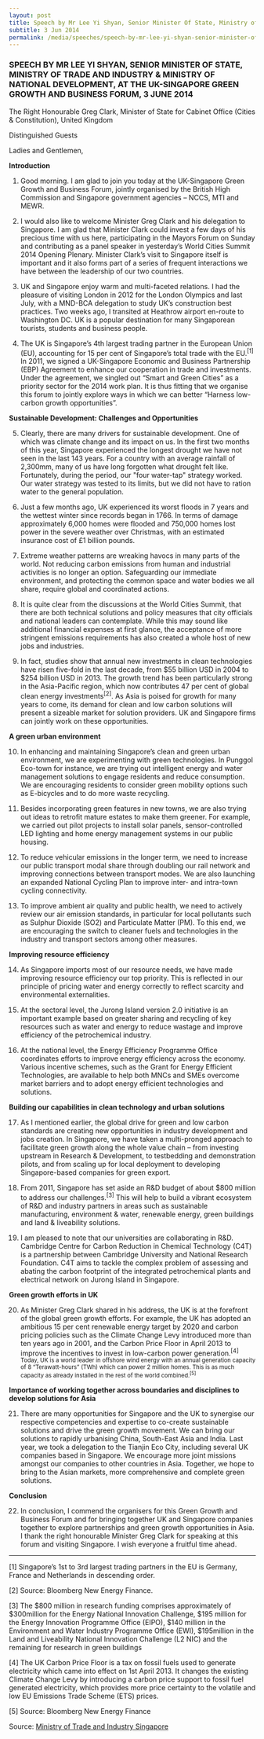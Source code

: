 ```yaml
---
layout: post
title: Speech by Mr Lee Yi Shyan, Senior Minister Of State, Ministry of Trade And Industry & Ministry Of National Development, at the UK-Singapore Green Growth And Business Forum, 3 June 2014
subtitle: 3 Jun 2014
permalink: /media/speeches/speech-by-mr-lee-yi-shyan-senior-minister-of-state-ministry-of-trade-and-industry-ministry-of-national-development-at-the-uk-singapore-green-growth-and-business-forum-3-june-2014
---
```


### SPEECH BY MR LEE YI SHYAN, SENIOR MINISTER OF STATE, MINISTRY OF TRADE AND INDUSTRY & MINISTRY OF NATIONAL DEVELOPMENT, AT THE UK-SINGAPORE GREEN GROWTH AND BUSINESS FORUM, 3 JUNE 2014

The Right Honourable Greg Clark, Minister of State for Cabinet Office (Cities & Constitution), United Kingdom

Distinguished Guests

Ladies and Gentlemen,

**Introduction**

1. Good morning. I am glad to join you today at the UK-Singapore Green Growth and Business Forum, jointly organised by the British High Commission and Singapore government agencies – NCCS, MTI and MEWR.

2. I would also like to welcome Minister Greg Clark and his delegation to Singapore. I am glad that Minister Clark could invest a few days of his precious time with us here, participating in the Mayors Forum on Sunday and contributing as a panel speaker in yesterday’s World Cities Summit 2014 Opening Plenary. Minister Clark’s visit to Singapore itself is important and it also forms part of a series of frequent interactions we have between the leadership of our two countries.

3. UK and Singapore enjoy warm and multi-faceted relations. I had the pleasure of visiting London in 2012 for the London Olympics and last July, with a MND-BCA delegation to study UK’s construction best practices. Two weeks ago, I transited at Heathrow airport en-route to Washington DC. UK is a popular destination for many Singaporean tourists, students and business people.

4. The UK is Singapore’s 4th largest trading partner in the European Union (EU), accounting for 15 per cent of Singapore’s total trade with the EU.<sup>[1]</sup> In 2011, we signed a UK-Singapore Economic and Business Partnership (EBP) Agreement to enhance our cooperation in trade and investments. Under the agreement, we singled out “Smart and Green Cities” as a priority sector for the 2014 work plan. It is thus fitting that we organise this forum to jointly explore ways in which we can better “Harness low-carbon growth opportunities”.

**Sustainable Development: Challenges and Opportunities**

5. Clearly, there are many drivers for sustainable development. One of which was climate change and its impact on us. In the first two months of this year, Singapore experienced the longest drought we have not seen in the last 143 years. For a country with an average rainfall of 2,300mm, many of us have long forgotten what drought felt like. Fortunately, during the period, our "four water-tap" strategy worked. Our water strategy was tested to its limits, but we did not have to ration water to the general population.

6. Just a few months ago, UK experienced its worst floods in 7 years and the wettest winter since records began in 1766. In terms of damage approximately 6,000 homes were flooded and 750,000 homes lost power in the severe weather over Christmas, with an estimated insurance cost of £1 billion pounds.

7. Extreme weather patterns are wreaking havocs in many parts of the world. Not reducing carbon emissions from human and industrial activities is no longer an option. Safeguarding our immediate environment, and protecting the common space and water bodies we all share, require global and coordinated actions.

8. It is quite clear from the discussions at the World Cities Summit, that there are both technical solutions and policy measures that city officials and national leaders can contemplate. While this may sound like additional financial expenses at first glance, the acceptance of more stringent emissions requirements has also created a whole host of new jobs and industries.

9. In fact, studies show that annual new investments in clean technologies have risen five-fold in the last decade, from $55 billion USD in 2004 to $254 billion USD in 2013. The growth trend has been particularly strong in the Asia-Pacific region, which now contributes 47 per cent of global clean energy investments<sup>[2]</sup>. As Asia is poised for growth for many years to come, its demand for clean and low carbon solutions will present a sizeable market for solution providers. UK and Singapore firms can jointly work on these opportunities.

**A green urban environment**

10. In enhancing and maintaining Singapore’s clean and green urban environment, we are experimenting with green technologies. In Punggol Eco-town for instance, we are trying out intelligent energy and water management solutions to engage residents and reduce consumption. We are encouraging residents to consider green mobility options such as E-bicycles and to do more waste recycling.

11. Besides incorporating green features in new towns, we are also trying out ideas to retrofit mature estates to make them greener. For example, we carried out pilot projects to install solar panels, sensor-controlled LED lighting and home energy management systems in our public housing.

12. To reduce vehicular emissions in the longer term, we need to increase our public transport modal share through doubling our rail network and improving connections between transport modes. We are also launching an expanded National Cycling Plan to improve inter- and intra-town cycling connectivity.

13. To improve ambient air quality and public health, we need to actively review our air emission standards, in particular for local pollutants such as Sulphur Dioxide (SO2) and Particulate Matter (PM). To this end, we are encouraging the switch to cleaner fuels and technologies in the industry and transport sectors among other measures.

**Improving resource efficiency**

14. As Singapore imports most of our resource needs, we have made improving resource efficiency our top priority. This is reflected in our principle of pricing water and energy correctly to reflect scarcity and environmental externalities.

15. At the sectoral level, the Jurong Island version 2.0 initiative is an important example based on greater sharing and recycling of key resources such as water and energy to reduce wastage and improve efficiency of the petrochemical industry.

16. At the national level, the Energy Efficiency Programme Office coordinates efforts to improve energy efficiency across the economy. Various incentive schemes, such as the Grant for Energy Efficient Technologies, are available to help both MNCs and SMEs overcome market barriers and to adopt energy efficient technologies and solutions.

**Building our capabilities in clean technology and urban solutions**

17. As I mentioned earlier, the global drive for green and low carbon standards are creating new opportunities in industry development and jobs creation. In Singapore, we have taken a multi-pronged approach to facilitate green growth along the whole value chain – from investing upstream in Research & Development, to testbedding and demonstration pilots, and from scaling up for local deployment to developing Singapore-based companies for green export.

18. From 2011, Singapore has set aside an R&D budget of about $800 million to address our challenges.<sup>[3]</sup> This will help to build a vibrant ecosystem of R&D and industry partners in areas such as sustainable manufacturing, environment & water, renewable energy, green buildings and land & liveability solutions.

19. I am pleased to note that our universities are collaborating in R&D. Cambridge Centre for Carbon Reduction in Chemical Technology (C4T) is a partnership between Cambridge University and National Research Foundation. C4T aims to tackle the complex problem of assessing and abating the carbon footprint of the integrated petrochemical plants and electrical network on Jurong Island in Singapore.

**Green growth efforts in UK**

20. As Minister Greg Clark shared in his address, the UK is at the forefront of the global green growth efforts. For example, the UK has adopted an ambitious 15 per cent renewable energy target by 2020 and carbon pricing policies such as the Climate Change Levy introduced more than ten years ago in 2001, and the Carbon Price Floor in April 2013 to improve the incentives to invest in low-carbon power generation.<sup>[4] Today, UK is a world leader in offshore wind energy with an annual generation capacity of 8 “Terawatt-hours” (TWh) which can power 2 million homes. This is as much capacity as already installed in the rest of the world combined.<sup>[5]</sup>

**Importance of working together across boundaries and disciplines to develop solutions for Asia**

21. There are many opportunities for Singapore and the UK to synergise our respective competencies and expertise to co-create sustainable solutions and drive the green growth movement. We can bring our solutions to rapidly urbanising China, South-East Asia and India. Last year, we took a delegation to the Tianjin Eco City, including several UK companies based in Singapore. We encourage more joint missions amongst our companies to other countries in Asia. Together, we hope to bring to the Asian markets, more comprehensive and complete green solutions.

**Conclusion**

22. In conclusion, I commend the organisers for this Green Growth and Business Forum and for bringing together UK and Singapore companies together to explore partnerships and green growth opportunities in Asia. I thank the right honourable Minister Greg Clark for speaking at this forum and visiting Singapore. I wish everyone a fruitful time ahead.

--------------------------------------------------------------------------------


[1] Singapore’s 1st to 3rd largest trading partners in the EU is Germany, France and Netherlands in descending order.

[2] Source: Bloomberg New Energy Finance.

[3] The $800 million in research funding comprises approximately of $300million for the Energy National Innovation Challenge, $195 million for the Energy Innovation Programme Office (EIPO), $140 million in the Environment and Water Industry Programme Office (EWI), $195million in the Land and Liveability National Innovation Challenge (L2 NIC) and the remaining for research in green buildings

[4] The UK Carbon Price Floor is a tax on fossil fuels used to generate electricity which came into effect on 1st April 2013. It changes the existing Climate Change Levy by introducing a carbon price support to fossil fuel generated electricity, which provides more price certainty to the volatile and low EU Emissions Trade Scheme (ETS) prices.

[5] Source: Bloomberg New Energy Finance

Source: [<a href="https://www.mti.gov.sg/" target="_blank">Ministry of Trade and Industry Singapore</a>](https://www.mti.gov.sg/)